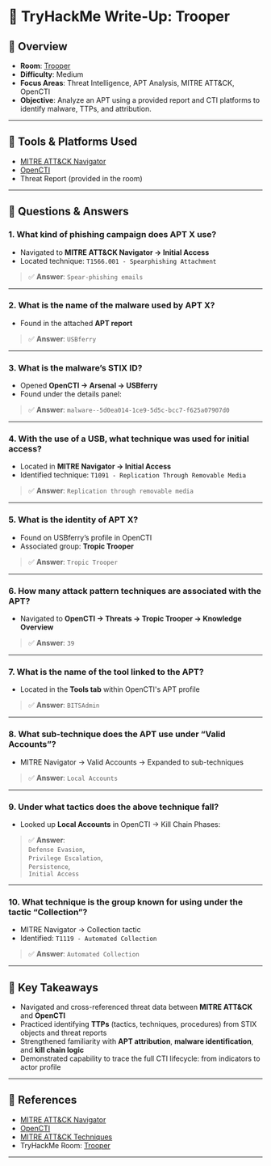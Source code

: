 # 🧠 TryHackMe Write-Up: Trooper

## 📄 Overview

- **Room**: [Trooper](https://tryhackme.com/room/trooper)
- **Difficulty**: Medium
- **Focus Areas**: Threat Intelligence, APT Analysis, MITRE ATT&CK, OpenCTI
- **Objective**: Analyze an APT using a provided report and CTI platforms to identify malware, TTPs, and attribution.

---

## 🧪 Tools & Platforms Used

- [MITRE ATT&CK Navigator](https://mitre-attack.github.io/attack-navigator/)
- [OpenCTI](https://www.opencti.io/)
- Threat Report (provided in the room)

---

## 📌 Questions & Answers

### 1. **What kind of phishing campaign does APT X use?**
- Navigated to **MITRE ATT&CK Navigator → Initial Access**
- Located technique: `T1566.001 - Spearphishing Attachment`

> ✅ **Answer**: `Spear-phishing emails`

---

### 2. **What is the name of the malware used by APT X?**
- Found in the attached **APT report**

> ✅ **Answer**: `USBferry`

---

### 3. **What is the malware’s STIX ID?**
- Opened **OpenCTI → Arsenal → USBferry**
- Found under the details panel:

> ✅ **Answer**: `malware--5d0ea014-1ce9-5d5c-bcc7-f625a07907d0`

---

### 4. **With the use of a USB, what technique was used for initial access?**
- Located in **MITRE Navigator → Initial Access**
- Identified technique: `T1091 - Replication Through Removable Media`

> ✅ **Answer**: `Replication through removable media`

---

### 5. **What is the identity of APT X?**
- Found on USBferry’s profile in OpenCTI
- Associated group: **Tropic Trooper**

> ✅ **Answer**: `Tropic Trooper`

---

### 6. **How many attack pattern techniques are associated with the APT?**
- Navigated to **OpenCTI → Threats → Tropic Trooper → Knowledge Overview**

> ✅ **Answer**: `39`

---

### 7. **What is the name of the tool linked to the APT?**
- Located in the **Tools tab** within OpenCTI's APT profile

> ✅ **Answer**: `BITSAdmin`

---

### 8. **What sub-technique does the APT use under “Valid Accounts”?**
- MITRE Navigator → Valid Accounts → Expanded to sub-techniques

> ✅ **Answer**: `Local Accounts`

---

### 9. **Under what tactics does the above technique fall?**
- Looked up **Local Accounts** in OpenCTI → Kill Chain Phases:

> ✅ **Answer**:  
`Defense Evasion`,  
`Privilege Escalation`,  
`Persistence`,  
`Initial Access`

---

### 10. **What technique is the group known for using under the tactic “Collection”?**
- MITRE Navigator → Collection tactic
- Identified: `T1119 - Automated Collection`

> ✅ **Answer**: `Automated Collection`

---

## 🧠 Key Takeaways

- Navigated and cross-referenced threat data between **MITRE ATT&CK** and **OpenCTI**
- Practiced identifying **TTPs** (tactics, techniques, procedures) from STIX objects and threat reports
- Strengthened familiarity with **APT attribution**, **malware identification**, and **kill chain logic**
- Demonstrated capability to trace the full CTI lifecycle: from indicators to actor profile

---

## 🔗 References

- [MITRE ATT&CK Navigator](https://mitre-attack.github.io/attack-navigator/)
- [OpenCTI](https://www.opencti.io/)
- [MITRE ATT&CK Techniques](https://attack.mitre.org/)
- TryHackMe Room: [Trooper](https://tryhackme.com/room/trooper)

---


